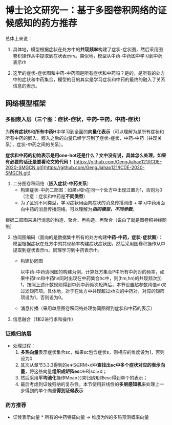 # 博士论文研究一：基于多图卷积网络的证候感知的药方推荐
总体上来说：
1. 具体地，模型根据症状在处方中的**共现频率**构建了症状-症状图，然后采用图卷积操作从中提取到症状表示rs。类似地，模型从中药-中药图中学习到中药表示rh

2. 这里的症状-症状图和中药-中药图是所有症状和中药吗？是的，是所有的处方中的症状和中药集合，模型的目的其实是学习症状和中药的最终的融入了关系信息的表示。

## 网络模型框架

### **多图嵌入层**（三个图：症状-症状，中药-中药，中药-症状）

为**所有症状S**和**所有中药H**中学习到全面的**向量化表示**（可以理解为是所有症状和所有中药的嵌入，嵌入之后的向量已经学习到了症状-症状，中药-中药（共现关系），症状-中药之间的关系）。

**症状和中药的初始表示是用one-hot还是什么？文中没有说，具体怎么处理，如果有必要的话还是要看论文的代码！**
[https://github.com/GengJiahao121/ICDE-2020-SMGCN.git](https://github.com/GengJiahao121/ICDE-2020-SMGCN.git)

1. 二分图卷积网络（**嵌入症状-中药关系**）
   - 构建症状-中药二部图：如果s和h在同一个处方中出现过置为1，否则为0（注意：症状和中药是**不同类型**）
   -  为了区别不同类型，学习症状用面向症状的消息传播网络 + 学习中药用面向中药的消息传播网络。可以理解为***相同模型，不同参数***。

根据二部图来进行消息的构造、聚合、再构造、再聚合（说白了就是图卷积神经网络）

2. 协同图编码（面向的是数据集中所有的处方构建**中药-中药，症状-症状图**）：模型根据症状在处方中的共现频率构建症状症状图，然后采用图卷积操作从中提取到症状表示rs。同理学习到中药表示rh。
   - 构建协同图
        
        以中药-中药协同图的构建为例，计算处方集合P中所有中药对的频率，如果中药hm和中药hn同时出现在中药集合hc中，则(hm,hn)的共现频次加1，按照上述计数规则得到中药中药频次矩阵后，本节设置超参数阈值xh来过滤矩阵项。具体地，对于在处方中共现超过xh次的中药对，对应的矩阵项设为1，否则设为0。

   - 消息传播（采用单层图卷积网络处理协同图得到症状和中药的表示）

3. 信息融合（1和2进行求和操作）

### **证候归纳层**
- 处理过程：
  1. **多热向量**表示症状集合sc，如果sc包含症状s，则相应的维度设为1，否则设为0
  2. 其次从章节3.3.3得到的e∗S∈RM×d中**查找出sc中多个症状对应的表示向量**，将这些向量**组织成矩阵es**c∈R|sc|×d；
  3. 然后采用**平均池化**操作Mean(·)来归纳矩阵esc得到单个的表示；
  4. 最后考虑到证候归纳的复杂性，本节使用非线性的**多层感知机**来处理上一步得到的单个向量**得到证候表示**

### **药方推荐**

- 证候表示向量 \* 所有的中药特征向量 -\> 维度为N的多热预测概率向量





